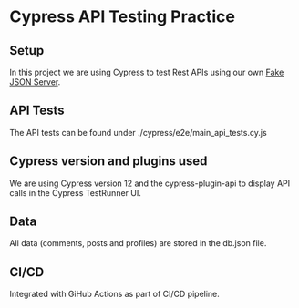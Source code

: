 # Cypress API Testing Practice

## Setup
In this project we are using Cypress to test Rest APIs using our own [Fake JSON Server](https://my-json-server.typicode.com/zeinkap/cypress-api-testing-practice/).

## API Tests
The API tests can be found under ./cypress/e2e/main_api_tests.cy.js

## Cypress version and plugins used
We are using Cypress version 12 and the cypress-plugin-api to display API calls in the Cypress TestRunner UI.

## Data
All data (comments, posts and profiles) are stored in the db.json file.

## CI/CD
Integrated with GiHub Actions as part of CI/CD pipeline.
